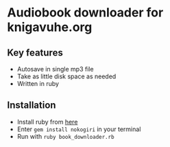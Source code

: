 # Audiobook downloader for knigavuhe.org

## Key features
- Autosave in single mp3 file
- Take as little disk space as needed
- Written in ruby

## Installation
- Install ruby from [here](https://www.ruby-lang.org/en/downloads/)
- Enter `gem install nokogiri` in your terminal
- Run with `ruby book_downloader.rb`